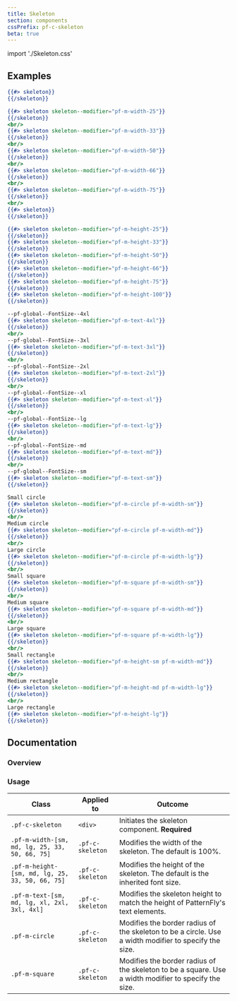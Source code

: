 ```yaml
---
title: Skeleton
section: components
cssPrefix: pf-c-skeleton
beta: true
---
```


import './Skeleton.css'

## Examples
```hbs title=Default
{{#> skeleton}}
{{/skeleton}}
```

```hbs title=Percentage-width-modifiers
{{#> skeleton skeleton--modifier="pf-m-width-25"}}
{{/skeleton}}
<br/>
{{#> skeleton skeleton--modifier="pf-m-width-33"}}
{{/skeleton}}
<br/>
{{#> skeleton skeleton--modifier="pf-m-width-50"}}
{{/skeleton}}
<br/>
{{#> skeleton skeleton--modifier="pf-m-width-66"}}
{{/skeleton}}
<br/>
{{#> skeleton skeleton--modifier="pf-m-width-75"}}
{{/skeleton}}
<br/>
{{#> skeleton}}
{{/skeleton}}
```

```hbs title=Percentage-height-modifiers
{{#> skeleton skeleton--modifier="pf-m-height-25"}}
{{/skeleton}}
{{#> skeleton skeleton--modifier="pf-m-height-33"}}
{{/skeleton}}
{{#> skeleton skeleton--modifier="pf-m-height-50"}}
{{/skeleton}}
{{#> skeleton skeleton--modifier="pf-m-height-66"}}
{{/skeleton}}
{{#> skeleton skeleton--modifier="pf-m-height-75"}}
{{/skeleton}}
{{#> skeleton skeleton--modifier="pf-m-height-100"}}
{{/skeleton}}
```

```hbs title=Text-modifiers
--pf-global--FontSize--4xl
{{#> skeleton skeleton--modifier="pf-m-text-4xl"}}
{{/skeleton}}
<br/>
--pf-global--FontSize--3xl
{{#> skeleton skeleton--modifier="pf-m-text-3xl"}}
{{/skeleton}}
<br/>
--pf-global--FontSize--2xl
{{#> skeleton skeleton--modifier="pf-m-text-2xl"}}
{{/skeleton}}
<br/>
--pf-global--FontSize--xl
{{#> skeleton skeleton--modifier="pf-m-text-xl"}}
{{/skeleton}}
<br/>
--pf-global--FontSize--lg
{{#> skeleton skeleton--modifier="pf-m-text-lg"}}
{{/skeleton}}
<br/>
--pf-global--FontSize--md
{{#> skeleton skeleton--modifier="pf-m-text-md"}}
{{/skeleton}}
<br/>
--pf-global--FontSize--sm
{{#> skeleton skeleton--modifier="pf-m-text-sm"}}
{{/skeleton}}
```

```hbs title=Static-height-width-and-shape-modifiers
Small circle
{{#> skeleton skeleton--modifier="pf-m-circle pf-m-width-sm"}}
{{/skeleton}}
<br/>
Medium circle
{{#> skeleton skeleton--modifier="pf-m-circle pf-m-width-md"}}
{{/skeleton}}
<br/>
Large circle
{{#> skeleton skeleton--modifier="pf-m-circle pf-m-width-lg"}}
{{/skeleton}}
<br/>
Small square
{{#> skeleton skeleton--modifier="pf-m-square pf-m-width-sm"}}
{{/skeleton}}
<br/>
Medium square
{{#> skeleton skeleton--modifier="pf-m-square pf-m-width-md"}}
{{/skeleton}}
<br/>
Large square
{{#> skeleton skeleton--modifier="pf-m-square pf-m-width-lg"}}
{{/skeleton}}
<br/>
Small rectangle
{{#> skeleton skeleton--modifier="pf-m-height-sm pf-m-width-md"}}
{{/skeleton}}
<br/>
Medium rectangle
{{#> skeleton skeleton--modifier="pf-m-height-md pf-m-width-lg"}}
{{/skeleton}}
<br/>
Large rectangle
{{#> skeleton skeleton--modifier="pf-m-height-lg"}}
{{/skeleton}}
```


## Documentation
### Overview

### Usage
| Class | Applied to | Outcome |
| -- | -- | -- |
| `.pf-c-skeleton` | `<div>` | Initiates the skeleton component. **Required** |
| `.pf-m-width-[sm, md, lg, 25, 33, 50, 66, 75]` | `.pf-c-skeleton` | Modifies the width of the skeleton. The default is 100%. |
| `.pf-m-height-[sm, md, lg, 25, 33, 50, 66, 75]` | `.pf-c-skeleton` | Modifies the height of the skeleton. The default is the inherited font size. |
| `.pf-m-text-[sm, md, lg, xl, 2xl, 3xl, 4xl]` | `.pf-c-skeleton` | Modifies the skeleton height to match the height of PatternFly's text elements. |
| `.pf-m-circle` | `.pf-c-skeleton` | Modifies the border radius of the skeleton to be a circle. Use a width modifier to specify the size. |
| `.pf-m-square` | `.pf-c-skeleton` | Modifies the border radius of the skeleton to be a square. Use a width modifier to specify the size. |
